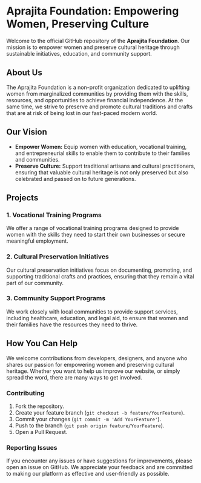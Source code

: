 # Aprajita Foundation: Empowering Women, Preserving Culture

Welcome to the official GitHub repository of the **Aprajita Foundation**. Our mission is to empower women and preserve cultural heritage through sustainable initiatives, education, and community support.

## About Us

The Aprajita Foundation is a non-profit organization dedicated to uplifting women from marginalized communities by providing them with the skills, resources, and opportunities to achieve financial independence. At the same time, we strive to preserve and promote cultural traditions and crafts that are at risk of being lost in our fast-paced modern world.

## Our Vision

- **Empower Women:** Equip women with education, vocational training, and entrepreneurial skills to enable them to contribute to their families and communities.
- **Preserve Culture:** Support traditional artisans and cultural practitioners, ensuring that valuable cultural heritage is not only preserved but also celebrated and passed on to future generations.

## Projects

### 1. **Vocational Training Programs**

We offer a range of vocational training programs designed to provide women with the skills they need to start their own businesses or secure meaningful employment.

### 2. **Cultural Preservation Initiatives**

Our cultural preservation initiatives focus on documenting, promoting, and supporting traditional crafts and practices, ensuring that they remain a vital part of our community.

### 3. **Community Support Programs**

We work closely with local communities to provide support services, including healthcare, education, and legal aid, to ensure that women and their families have the resources they need to thrive.

## How You Can Help

We welcome contributions from developers, designers, and anyone who shares our passion for empowering women and preserving cultural heritage. Whether you want to help us improve our website, or simply spread the word, there are many ways to get involved.

### Contributing

1. Fork the repository.
2. Create your feature branch (`git checkout -b feature/YourFeature`).
3. Commit your changes (`git commit -m 'Add YourFeature'`).
4. Push to the branch (`git push origin feature/YourFeature`).
5. Open a Pull Request.

### Reporting Issues

If you encounter any issues or have suggestions for improvements, please open an issue on GitHub. We appreciate your feedback and are committed to making our platform as effective and user-friendly as possible.
